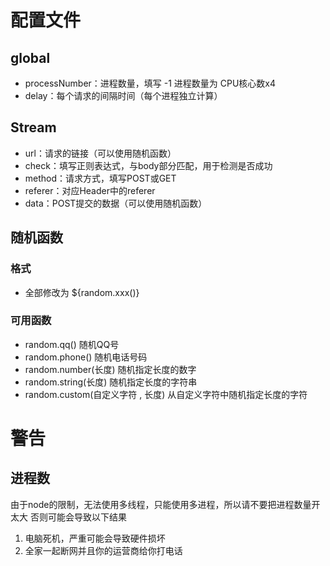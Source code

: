 # 配置文件

## global
- processNumber：进程数量，填写 -1 进程数量为 CPU核心数x4
- delay：每个请求的间隔时间（每个进程独立计算）

## Stream
- url：请求的链接（可以使用随机函数）
- check：填写正则表达式，与body部分匹配，用于检测是否成功
- method：请求方式，填写POST或GET
- referer：对应Header中的referer
- data：POST提交的数据（可以使用随机函数）

## 随机函数
### 格式
- 全部修改为 ${random.xxx()} 
### 可用函数
- random.qq() 随机QQ号
- random.phone() 随机电话号码
- random.number(长度) 随机指定长度的数字
- random.string(长度) 随机指定长度的字符串
- random.custom(自定义字符 , 长度) 从自定义字符中随机指定长度的字符

# 警告
## 进程数
由于node的限制，无法使用多线程，只能使用多进程，所以请不要把进程数量开太大
否则可能会导致以下结果
1. 电脑死机，严重可能会导致硬件损坏
2. 全家一起断网并且你的运营商给你打电话